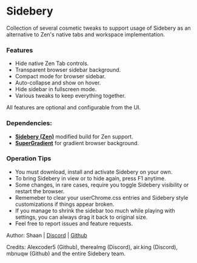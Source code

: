 # Sidebery

Collection of several cosmetic tweaks to support usage of Sidebery as an alternative to Zen's native tabs and workspace implementation.

### Features
- Hide native Zen Tab controls.
- Transparent browser sidebar background.
- Compact mode for browser sidebar.
- Auto-collapse and show on hover.
- Hide sidebar in fullscreen mode.
- Various tweaks to keep everything together.

All features are optional and configurable from the UI.

### Dependencies:
- **[Sidebery (Zen)](https://addons.mozilla.org/en-US/firefox/addon/sidebery-zen/)** modified build for Zen support.
- **[SuperGradient](https://zen-browser.app/themes/af7ee14f-e9d4-4806-8438-c59b02b77715)** for gradient browser background.

### Operation Tips
- You must download, install and activate Sidebery on your own.
- To bring Sidebery in view or to hide again, press F1 anytime.
- Some changes, in rare cases, require you toggle Sidebery visibility or restart the browser.
- Rememeber to clear your userChrome.css entries and Sidebery style customizations if things appear broken. 
- If you manage to shrink the sidebar too much while playing with settings, you can always drag it back to original size.
- Feel free to report issues and feature requests.

Author: Shaan | [Discord](https://discord.gg/NAQaFU8e) | [Github](https://github.com/shanto)

Credits: Alexcoder5 (Github), therealmg (Discord), air.king (Discord), mbnuqw (Github) and the entire Sidebery team.

